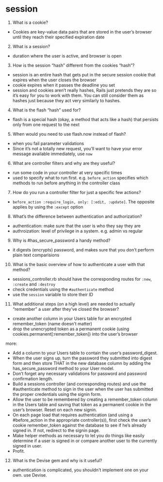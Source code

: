 # session

1. What is a cookie?

- Cookies are key-value data pairs that are stored in the user’s browser until they reach their specified expiration date

2. What is a session?

- duration where the user is active, and browser is open

3. How is the session “hash” different from the cookies “hash”?

- session is an entire hash that gets put in the secure session cookie that expires when the user closes the browser
- cookie expires when it passes the deadline you set
- session and cookies aren’t really hashes, Rails just pretends they are so it’s easy for you to work with them. You can still consider them as hashes just because they act very similarly to hashes.

4. What is the flash “hash” used for?

- flash is a special hash (okay, a method that acts like a hash) that persists only from one request to the next

5. When would you need to use flash.now instead of flash?

- when you fail parameter validations
- Since it’s not a totally new request, you’ll want to have your error message available immediately, use `now`

6. What are controller filters and why are they useful?

- run some code in your controller at very specific times
- used to specify what to run first. e.g. `before_action` specifies which methods to run before anything in the controller class

7. How do you run a controller filter for just a specific few actions?

- `before_action :require_login, only: [:edit, :update]`. The opposite applies by using the `:except` option

8. What’s the difference between authentication and authorization?

- authentication: make sure that the user is who they say they are
- authroization: level of privilege in a system. e.g. admin vs regular

9. Why is #has_secure_password a handy method?

- it digests (encrypts) password, and makes sure that you don't perform plain text comparisions

10. What is the basic overview of how to authenticate a user with that method?

- sessions_controller.rb should have the corresponding routes for `:new`, `:create` and `:destroy`
- check credentials using the `#authenticate` method
- use the `session` variable to store their ID

11. What additional steps (on a high level) are needed to actually “remember” a user after they’ve closed the browser?

- create another column in your Users table for an encrypted remember_token (name doesn't matter)
- drop the unencrypted token as a permanent cookie (using cookies.permanent[:remember_token]) into the user’s browser

more:

- Add a column to your Users table to contain the user’s password_digest.
- When the user signs up, turn the password they submitted into digest form and then store THAT in the new database column by adding the has_secure_password method to your User model.
- Don’t forget any necessary validations for password and password confirmation length.
- Build a sessions controller (and corresponding routes) and use the #authenticate method to sign in the user when the user has submitted the proper credentials using the signin form.
- Allow the user to be remembered by creating a remember_token column in the Users table and saving that token as a permanent cookie in the user’s browser. Reset on each new signin.
- On each page load that requires authentication (and using a #before_action in the appropriate controller(s)), first check the user’s cookie remember_token against the database to see if he’s already signed in. If not, redirect to the signin page.
- Make helper methods as necessary to let you do things like easily determine if a user is signed in or compare another user to the currently signed in user.
- Profit.

12. What is the Devise gem and why is it useful?

- authentication is complicated, you shouldn't implement one on your own. use Devise.
